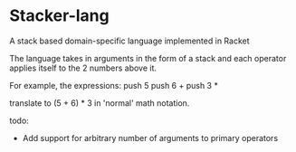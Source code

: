 # Stacker-lang
A stack based domain-specific language implemented in Racket 

The language takes in arguments in the form of a stack and each operator applies itself to the 2 numbers above it.

For example, the expressions:
  push 5
  push 6
  +
  push 3
  *
  
translate to (5 + 6) * 3 in 'normal' math notation. 


todo:
* Add support for arbitrary number of arguments to primary operators
